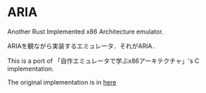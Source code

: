 # ARIA
Another Rust Implemented x86 Architecture emulator.

ARIAを観ながら実装するエミュレータ．それがARIA．

This is a port of 「自作エミュレータで学ぶx86アーキテクチャ」's C implementation.

The original implementation is in [here](https://book.mynavi.jp/ec/products/detail/id=41347)
